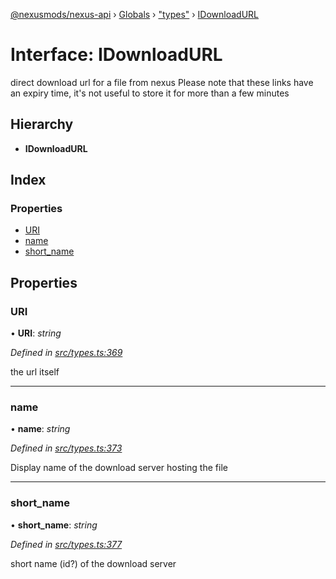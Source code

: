 [@nexusmods/nexus-api](../README.md) › [Globals](../globals.md) › ["types"](../modules/_types_.md) › [IDownloadURL](_types_.idownloadurl.md)

# Interface: IDownloadURL

direct download url for a file from nexus
Please note that these links have an expiry time, it's not
useful to store it for more than a few minutes

## Hierarchy

* **IDownloadURL**

## Index

### Properties

* [URI](_types_.idownloadurl.md#uri)
* [name](_types_.idownloadurl.md#name)
* [short_name](_types_.idownloadurl.md#short_name)

## Properties

###  URI

• **URI**: *string*

*Defined in [src/types.ts:369](https://github.com/Nexus-Mods/node-nexus-api/blob/af3f187/src/types.ts#L369)*

the url itself

___

###  name

• **name**: *string*

*Defined in [src/types.ts:373](https://github.com/Nexus-Mods/node-nexus-api/blob/af3f187/src/types.ts#L373)*

Display name of the download server hosting the file

___

###  short_name

• **short_name**: *string*

*Defined in [src/types.ts:377](https://github.com/Nexus-Mods/node-nexus-api/blob/af3f187/src/types.ts#L377)*

short name (id?) of the download server
